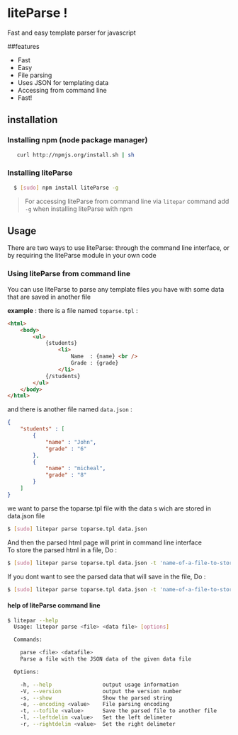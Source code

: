 # liteParse !
Fast and easy template parser for javascript 


##features

- Fast
- Easy
- File parsing
- Uses JSON for templating data
- Accessing from command line
- Fast!

## installation

### Installing npm (node package manager)
``` bash
   curl http://npmjs.org/install.sh | sh
```

### Installing liteParse
```bash
  $ [sudo] npm install liteParse -g
```

> For accessing liteParse from command line via `litepar` command add `-g` when installing liteParse with npm


## Usage
There are two ways to use liteParse: through the command line interface, or by requiring the liteParse module in your own code


### Using liteParse from command line
You can use liteParse to parse any template files you have with some data that are saved in another file

**example** : 
there is a file named `toparse.tpl` :
```html
<html>
    <body>
    	<ul>
    	    {students}
    	    	<li>
    	    	    Name  : {name} <br />
    	    	    Grade : {grade}
    	    	</li>
    	    {/students}
    	</ul>
    </body>
</html>
```

and there is another file named `data.json` :
```JSON
{
    "students" : [
    	{
    	    "name" : "John",
    	    "grade" : "6"
    	},
    	{
    	    "name" : "micheal",
    	    "grade" : "8"
    	}
    ]
}
```

we want to parse the toparse.tpl file with the data s wich are stored in data.json file
```bash
$ [sudo] litepar parse toparse.tpl data.json
```
And then the parsed html page will print in command line interface <br />
To store the parsed html in a file, Do :
```bash
$ [sudo] litepar parse toparse.tpl data.json -t 'name-of-a-file-to-store'
```
If you dont want to see the parsed data that will save in the file, Do :
```bash
$ [sudo] litepar parse toparse.tpl data.json -t 'name-of-a-file-to-store' -p
```
#### help of liteParse command line
``` bash
$ litepar --help
  Usage: litepar parse <file> <data file> [options]

  Commands:

    parse <file> <datafile>
    Parse a file with the JSON data of the given data file

  Options:

    -h, --help                output usage information
    -V, --version             output the version number
    -s, --show                Show the parsed string
    -e, --encoding <value>    File parsing encoding
    -t, --tofile <value>      Save the parsed file to another file
    -l, --leftdelim <value>   Set the left delimeter
    -r, --rightdelim <value>  Set the right delimeter


```
